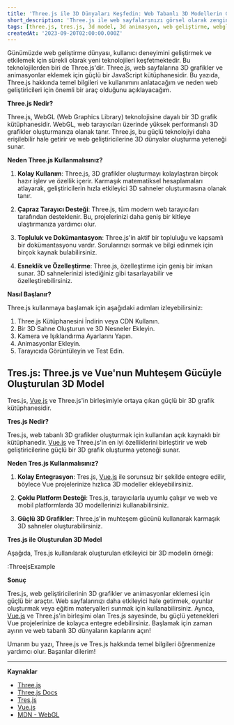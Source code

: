 ```yaml
---
title: 'Three.js ile 3D Dünyaları Keşfedin: Web Tabanlı 3D Modellerin Gücü'
short_description: 'Three.js ile web sayfalarınızı görsel olarak zenginleştirin! 3D grafikler ve animasyonlarla etkileyici web deneyimleri oluşturun.'
tags: [three.js, tres.js, 3d model, 3d animasyon, web geliştirme, webgl]
createdAt: '2023-09-20T02:00:00.000Z'
---
```


Günümüzde web geliştirme dünyası, kullanıcı deneyimini geliştirmek ve etkilemek için sürekli olarak yeni teknolojileri keşfetmektedir. Bu teknolojilerden biri de Three.js'dir. Three.js, web sayfalarına 3D grafikler ve animasyonlar eklemek için güçlü bir JavaScript kütüphanesidir. Bu yazıda, Three.js hakkında temel bilgileri ve kullanımını anlatacağım ve neden web geliştiricileri için önemli bir araç olduğunu açıklayacağım.

**Three.js Nedir?**

Three.js, WebGL (Web Graphics Library) teknolojisine dayalı bir 3D grafik kütüphanesidir. WebGL, web tarayıcıları üzerinde yüksek performanslı 3D grafikler oluşturmanıza olanak tanır. Three.js, bu güçlü teknolojiyi daha erişilebilir hale getirir ve web geliştiricilerine 3D dünyalar oluşturma yeteneği sunar.

**Neden Three.js Kullanmalısınız?**

1. **Kolay Kullanım**: Three.js, 3D grafikler oluşturmayı kolaylaştıran birçok hazır işlev ve özellik içerir. Karmaşık matematiksel hesaplamaları atlayarak, geliştiricilerin hızla etkileyici 3D sahneler oluşturmasına olanak tanır.

2. **Çapraz Tarayıcı Desteği**: Three.js, tüm modern web tarayıcıları tarafından desteklenir. Bu, projelerinizi daha geniş bir kitleye ulaştırmanıza yardımcı olur.

3. **Topluluk ve Dokümantasyon**: Three.js'in aktif bir topluluğu ve kapsamlı bir dokümantasyonu vardır. Sorularınızı sormak ve bilgi edinmek için birçok kaynak bulabilirsiniz.

4. **Esneklik ve Özelleştirme**: Three.js, özelleştirme için geniş bir imkan sunar. 3D sahnelerinizi istediğiniz gibi tasarlayabilir ve özelleştirebilirsiniz.

**Nasıl Başlanır?**

Three.js kullanmaya başlamak için aşağıdaki adımları izleyebilirsiniz:

1. Three.js Kütüphanesini İndirin veya CDN Kullanın.
2. Bir 3D Sahne Oluşturun ve 3D Nesneler Ekleyin.
3. Kamera ve Işıklandırma Ayarlarını Yapın.
4. Animasyonlar Ekleyin.
5. Tarayıcıda Görüntüleyin ve Test Edin.

## Tres.js: Three.js ve Vue'nun Muhteşem Gücüyle Oluşturulan 3D Model

Tres.js, [Vue.js](/blog/modern-javascript-araclari-ve-kutuphaneleri#_2-vuejs) ve Three.js'in birleşimiyle ortaya çıkan güçlü bir 3D grafik kütüphanesidir.

**Tres.js Nedir?**

Tres.js, web tabanlı 3D grafikler oluşturmak için kullanılan açık kaynaklı bir kütüphanedir. [Vue.js](/blog/modern-javascript-araclari-ve-kutuphaneleri#_2-vuejs) ve Three.js'in en iyi özelliklerini birleştirir ve web geliştiricilerine güçlü bir 3D grafik oluşturma yeteneği sunar.

**Neden Tres.js Kullanmalısınız?**

1. **Kolay Entegrasyon**: Tres.js, [Vue.js](/blog/modern-javascript-araclari-ve-kutuphaneleri#_2-vuejs) ile sorunsuz bir şekilde entegre edilir, böylece Vue projelerinize hızlıca 3D modeller ekleyebilirsiniz.

2. **Çoklu Platform Desteği**: Tres.js, tarayıcılarla uyumlu çalışır ve web ve mobil platformlarda 3D modellerinizi kullanabilirsiniz.

3. **Güçlü 3D Grafikler**: Three.js'in muhteşem gücünü kullanarak karmaşık 3D sahneler oluşturabilirsiniz.

**Tres.js ile Oluşturulan 3D Model**

Aşağıda, Tres.js kullanılarak oluşturulan etkileyici bir 3D modelin örneği:

:ThreejsExample

**Sonuç**

Tres.js, web geliştiricilerinin 3D grafikler ve animasyonlar eklemesi için güçlü bir araçtır. Web sayfalarınızı daha etkileyici hale getirmek, oyunlar oluşturmak veya eğitim materyalleri sunmak için kullanabilirsiniz. Ayrıca, [Vue.js](/blog/modern-javascript-araclari-ve-kutuphaneleri#_2-vuejs) ve Three.js'in birleşimi olan Tres.js sayesinde, bu güçlü yetenekleri Vue projelerinize de kolayca entegre edebilirsiniz. Başlamak için zaman ayırın ve web tabanlı 3D dünyaların kapılarını açın!

Umarım bu yazı, Three.js ve Tres.js hakkında temel bilgileri öğrenmenize yardımcı olur. Başarılar dilerim!

---

**Kaynaklar**

- [Three.js](https://threejs.org/)
- [Three.js Docs](https://threejs.org/docs/index.html)
- [Tres.js](https://github.com/tresJS/tres)
- [Vue.js](https://vuejs.org/)
- [MDN - WebGL](https://developer.mozilla.org/en-US/docs/Web/API/WebGL_API)
